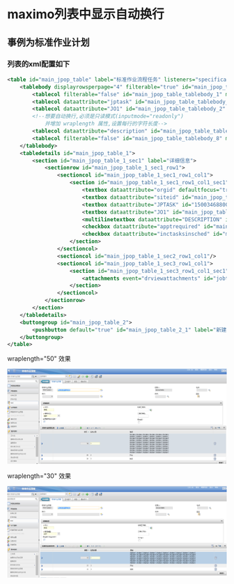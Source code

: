 # maximo列表中显示自动换行 

## 事例为标准作业计划

### 列表的xml配置如下

```Xml
<table id="main_jpop_table" label="标准作业流程任务" listeners="specification_jobtaskspectable" orderby="tasksequence,jptask" relationship="JOBTASK">
	<tablebody displayrowsperpage="4" filterable="true" id="main_jpop_table_tablebody">
		<tablecol filterable="false" id="main_jpop_table_tablebody_1" mxevent="toggledetailstate" mxevent_desc="显示详细信息" sortable="false" type="event"/>
		<tablecol dataattribute="jptask" id="main_jpop_table_tablebody_3" label="编号"/>
		<tablecol dataattribute="JO1" id="main_jpop_table_tablebody_2" label="任务步骤" linkedcontrolid="main_jpop_table_1_grid4_3"/>
		<!--想要自动换行,必须是只读模式(inputmode="readonly")
			并增加 wraplength 属性,设置每行的字符长度-->
		<tablecol dataattribute="description" id="main_jpop_table_tablebody_4" lookup="longdesc" width="600" inputmode="readonly" wraplength="30"/>
		<tablecol filterable="false" id="main_jpop_table_tablebody_8" mxevent="toggledeleterow" mxevent_desc="标记要删除的行" mxevent_icon="btn_garbage.gif" sortable="false" type="event"/>
	</tablebody>
	<tabledetails id="main_jpop_table_1">
		<section id="main_jpop_table_1_sec1" label="详细信息">
			<sectionrow id="main_jpop_table_1_sec1_row1">
				<sectioncol id="main_jpop_table_1_sec1_row1_col1">
					<section id="main_jpop_table_1_sec1_row1_col1_sec1">
						<textbox dataattribute="orgid" defaultfocus="true" id="main_jpop_table_1_grid2_1" lookup="org"/>
						<textbox dataattribute="siteid" id="main_jpop_table_1_grid2_2" lookup="site"/>
						<textbox dataattribute="JPTASK" id="1500346880045" inputmode="required" label="编号"/>
						<textbox dataattribute="JO1" id="main_jpop_table_1_grid4_3" inputmode="required" label="任务步骤"/>
						<multilinetextbox dataattribute="DESCRIPTION" id="1500346846336" inputmode="required" label="任务步骤描述"/>
						<checkbox dataattribute="apptrequired" id="main_jpop_table_1_grid6_11" licensekey="SCHEDULER_OPT"/>
						<checkbox dataattribute="inctasksinsched" id="main_jpop_table_1_grid6_12" licensekey="SCHEDULER_OPT"/>
					</section>
				</sectioncol>
				<sectioncol id="main_jpop_table_1_sec2_row1_col1"/>
				<sectioncol id="main_jpop_table_1_sec3_row1_col1">
					<section id="main_jpop_table_1_sec3_row1_col1_sec1">
						<attachments event="drviewattachments" id="jobtask_doclinks" menutype="drattachments"/>
					</section>
				</sectioncol>
			</sectionrow>
		</section>
	</tabledetails>
	<buttongroup id="main_jpop_table_2">
		<pushbutton default="true" id="main_jpop_table_2_1" label="新建行" mxevent="addrow"/>
	</buttongroup>
</table>
```
wraplength="50" 效果

![image](https://raw.githubusercontent.com/shoukaiseki/blogdoc/master/maximo/maximo%E5%88%97%E8%A1%A8%E4%B8%AD%E6%98%BE%E7%A4%BA%E8%87%AA%E5%8A%A8%E6%8D%A2%E8%A1%8C/img/001.png)

wraplength="30" 效果

![image](https://raw.githubusercontent.com/shoukaiseki/blogdoc/master/maximo/maximo%E5%88%97%E8%A1%A8%E4%B8%AD%E6%98%BE%E7%A4%BA%E8%87%AA%E5%8A%A8%E6%8D%A2%E8%A1%8C/img/002.png)
